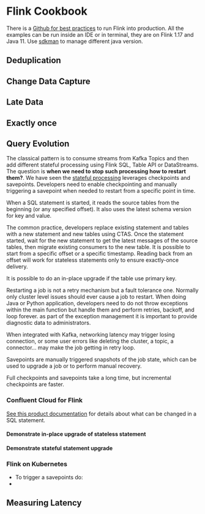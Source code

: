 # Flink Cookbook

There is a [Github for best practices](https://github.com/confluentinc/flink-cookbook) to run Flink into production.
All the examples can be run inside an IDE or in terminal, they are on Flink 1.17 and Java 11. Use [sdkman](https://sdkman.io/) to manage different java version. 

## Deduplication

## Change Data Capture

## Late Data

## Exactly once

## Query Evolution

The classical pattern is to consume streams from Kafka Topics and then add different stateful processing using Flink SQL, Table API or DataStreams. The question is **when we need to stop such processing how to restart them?**. We have seen the [stateful processing](../index.md/#stateful-processing) leverages checkpoints and savepoints. Developers need to enable checkpointing and manually triggering a savepoint when needed to restart from a specific point in time.

When a SQL statement is started, it reads the source tables from the beginning (or any specified offset). It also uses the latest schema version for key and value.

The common practice, developers replace existing statement and tables with a new statement and new tables using CTAS. Once the statement started, wait for the new statement to get the latest messages of the source tables, then migrate existing consumers to the new table. It is possible to start from a specific offset or a specific timestamp. Reading back from an offset will work for stateless statements only to ensure exactly-once delivery.

It is possible to do an in-place upgrade if the table use primary key.

Restarting a job is not a retry mechanism but a fault tolerance one. Normally only cluster level issues should ever cause a job to restart. When doing Java or Python application, developers need to do not throw exceptions within the main function but handle them and perform retries, backoff, and loop forever. as part of the exception management it is important to provide diagnostic data to administrators.

When integrated with Kafka, networking latency may trigger losing connection, or some user errors like deleting the cluster, a topic, a connector... may make the job getting in retry loop. 

Savepoints are manually triggered snapshots of the job state, which can be used to upgrade a job or to perform manual recovery.

Full checkpoints and savepoints take a long time, but incremental checkpoints are faster.

### Confluent Cloud for Flink

[See this product documentation](https://docs.confluent.io/cloud/current/flink/concepts/schema-statement-evolution.html) for details about what can be changed in a SQL statement. 

#### Demonstrate in-place upgrade of stateless statement

#### Demonstrate stateful statement upgrade

### Flink on Kubernetes

* To trigger a savepoints do: 
* 

## Measuring Latency 
